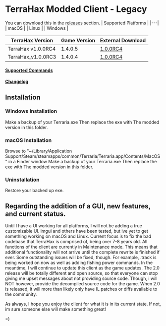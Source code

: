 # TerraHax Modded Client - Legacy
You can download this in the [releases](https://github.com/TerraHax/TerraHax-Bin/releases) section.
| Supported Platforms |
|---|
| macOS |
| Linux |
| Windows |

| TerraHax Version | Game Version | External Download |
|---|---|---|
|TerraHax v1.0.0RC4|1.4.0.5|[1.0.0RC4](http://www.mediafire.com/folder/9mnezl83tyrxx/TerraHax_v1.0.0RC4)|
|TerraHax_v1.0.0RC3|1.4.0.4|[1.0.0RC4](http://www.mediafire.com/folder/svarihi1fnneu/TerraHax_v1.0.0RC3)|

#### [Supported Commands](Commands.txt)
#### [Changelog](Changelog.txt)

## Installation
### Windows Installation
Make a backup of your Terraria.exe
Then replace the exe with The modded version in this folder.

### macOS Installation
Browse to "~/Library/Application Support/Steam/steamapps/common/Terraria/Terraria.app/Contents/MacOS" in a Finder window
Make a backup of your Terraria.exe
Then replace the exe with The modded version in this folder.

### Uninstallation
Restore your backed up exe.

## Regarding the addition of a GUI, new features, and current status.
Until I have a UI working for all platforms, I will not be adding a true customizable UI. imgui and others have been tested, but ive yet to get something working on macOS and Linux. Current focus is to fix the bad codebase that TerraHax is comprised of, being over 7-8 years old. All functions of the client are currently in Maintenance mode. This means that additional functionality will not arrive until the complete rewrite is finished if ever. Some outstanding issues will be fixed, though. For example, .track is being worked on now as well as adding fishing power commands. In the meantime, I will continue to update this client as the game updates. The 2.0 release will be totally different and open source, so that everyone can stop giving me upset messages about not providing source code. Though, i will NOT however, provide the decompiled source code for the game. When 2.0 is released, it will more than likely only have IL patches or diffs available to the community.

As always, I hope you enjoy the client for what it is in its current state. If not, im sure someone else will make something great! 

=)
